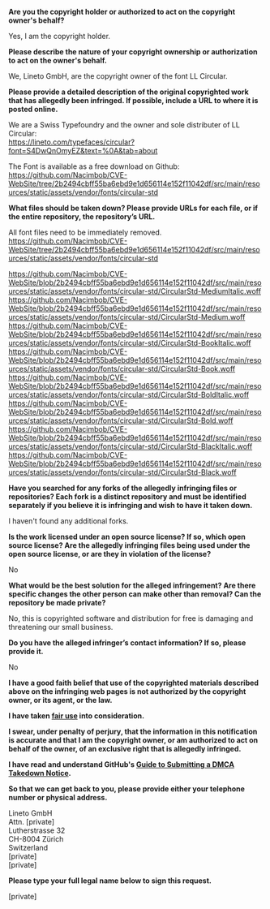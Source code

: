**Are you the copyright holder or authorized to act on the copyright owner's behalf?**

Yes, I am the copyright holder.

**Please describe the nature of your copyright ownership or authorization to act on the owner's behalf.**

We, Lineto GmbH, are the copyright owner of the font LL Circular.

**Please provide a detailed description of the original copyrighted work that has allegedly been infringed. If possible, include a URL to where it is posted online.**

We are a Swiss Typefoundry and the owner and sole distributer of LL Circular:  
https://lineto.com/typefaces/circular?font=S4DwQnOmyEZ&text=%0A&tab=about

The Font is available as a free download on Github:  
https://github.com/Nacimbob/CVE-WebSite/tree/2b2494cbff55ba6ebd9e1d656114e152f11042df/src/main/resources/static/assets/vendor/fonts/circular-std

**What files should be taken down? Please provide URLs for each file, or if the entire repository, the repository’s URL.**

All font files need to be immediately removed.  
https://github.com/Nacimbob/CVE-WebSite/tree/2b2494cbff55ba6ebd9e1d656114e152f11042df/src/main/resources/static/assets/vendor/fonts/circular-std

https://github.com/Nacimbob/CVE-WebSite/blob/2b2494cbff55ba6ebd9e1d656114e152f11042df/src/main/resources/static/assets/vendor/fonts/circular-std/CircularStd-MediumItalic.woff  
https://github.com/Nacimbob/CVE-WebSite/blob/2b2494cbff55ba6ebd9e1d656114e152f11042df/src/main/resources/static/assets/vendor/fonts/circular-std/CircularStd-Medium.woff  
https://github.com/Nacimbob/CVE-WebSite/blob/2b2494cbff55ba6ebd9e1d656114e152f11042df/src/main/resources/static/assets/vendor/fonts/circular-std/CircularStd-BookItalic.woff  
https://github.com/Nacimbob/CVE-WebSite/blob/2b2494cbff55ba6ebd9e1d656114e152f11042df/src/main/resources/static/assets/vendor/fonts/circular-std/CircularStd-Book.woff  
https://github.com/Nacimbob/CVE-WebSite/blob/2b2494cbff55ba6ebd9e1d656114e152f11042df/src/main/resources/static/assets/vendor/fonts/circular-std/CircularStd-BoldItalic.woff  
https://github.com/Nacimbob/CVE-WebSite/blob/2b2494cbff55ba6ebd9e1d656114e152f11042df/src/main/resources/static/assets/vendor/fonts/circular-std/CircularStd-Bold.woff  
https://github.com/Nacimbob/CVE-WebSite/blob/2b2494cbff55ba6ebd9e1d656114e152f11042df/src/main/resources/static/assets/vendor/fonts/circular-std/CircularStd-BlackItalic.woff  
https://github.com/Nacimbob/CVE-WebSite/blob/2b2494cbff55ba6ebd9e1d656114e152f11042df/src/main/resources/static/assets/vendor/fonts/circular-std/CircularStd-Black.woff

**Have you searched for any forks of the allegedly infringing files or repositories? Each fork is a distinct repository and must be identified separately if you believe it is infringing and wish to have it taken down.**

I haven't found any additional forks.

**Is the work licensed under an open source license? If so, which open source license? Are the allegedly infringing files being used under the open source license, or are they in violation of the license?**

No

**What would be the best solution for the alleged infringement? Are there specific changes the other person can make other than removal? Can the repository be made private?**

No, this is copyrighted software and distribution for free is damaging and threatening our small business.

**Do you have the alleged infringer’s contact information? If so, please provide it.**

No

**I have a good faith belief that use of the copyrighted materials described above on the infringing web pages is not authorized by the copyright owner, or its agent, or the law.**

**I have taken <a href="https://www.lumendatabase.org/topics/22">fair use</a> into consideration.**

**I swear, under penalty of perjury, that the information in this notification is accurate and that I am the copyright owner, or am authorized to act on behalf of the owner, of an exclusive right that is allegedly infringed.**

**I have read and understand GitHub's <a href="https://docs.github.com/articles/guide-to-submitting-a-dmca-takedown-notice/">Guide to Submitting a DMCA Takedown Notice</a>.**

**So that we can get back to you, please provide either your telephone number or physical address.**

Lineto GmbH  
Attn. [private]  
Lutherstrasse 32  
CH-8004 Zürich  
Switzerland  
[private]  
[private]

**Please type your full legal name below to sign this request.**

[private]
